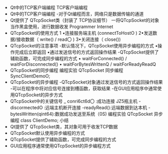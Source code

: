 -  Qt中的TCP客户端编程
TCP客户端编程
-  Qt中的TCP客户端编程
-对于Qt编程而言，网络只是数据传输的通道
- Qt提供了 QTcpSocket类（封装了 TCP协议细节）
一将QTcpSocket的对象当作黑盒使用，进行数据收发
Programmer Internet
-  QTcpSocket的使用方式
1 •连接服务端主机 (connectToHostO )
2•发送数据/接收数据（ write() / read〇 )
3•关闭连接（ close())
-  QTcpSocket的注意事项
-默认情况下，QTcpSocket使用异步编程的方式
•操作完成后立即返回
•通过发送信号的方式返回操作结果
-QTcpSocket提供了辅助函数，可完成同步编程的方式
• waitForConnected() / waitForDisconnected()
• waitForBytesWrittenQ / waitForReadyReadQ
-  QTcpSocket的同步编程
编程实验 QTcpSocket 同步编程 SyncClientDemoO;
-  QTcpSocket的异步编程
-QTcpSocket对象通过发送信号的方式返回操作结果
-可以在程序中将对应信号连接到槽函数，获取结果
-在GUI应用程序中通常使用QTcpSocket的异步方式
-  QTcpSocket中的关键信号
_ conri6ct6d〇 :成功连接 JZ5瓶主机
-discormectedO :远端主机断开连接
-readyRead():远端数据到达本机
-bytesWritten(qint64):数据成功发送至系统（0S)
编程实验 QTcpSocket 异步编程 class ClientDemo;
小结
-  Qt提供了 QTcpSocket类，其对象可用于收发TCP数据
-  QTcpSocket默认使用异步编程的方式
-  QTcpSocket提供了辅助函数，可完成同步编程的方式
-  GUI应用程序通常使用QTcpSocket的异步编程方式